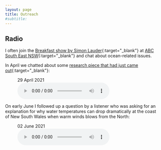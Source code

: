 ```yaml
---
layout: page
title: Outreach
#subtitle:
---
```


## Radio

I often join the [Breakfast show by Simon Lauder](https://www.abc.net.au/radio/southeastnsw/programs/breakfast/){:target="_blank"} at [ABC South East NSW](https://www.abc.net.au/radio/southeastnsw/){:target="_blank"} and chat about ocean-related issues.

In April we chatted about some [research piece that had just came out](../publications/global-eke-trends.pdf){:target="_blank"}:

<figure>
    <figcaption>29 April 2021</figcaption>
    <audio
        controls
        src="ABC-Breakfast-29Apr2021.mp3">
            Your browser does not support the
            <code>audio</code> element.
    </audio>
</figure>

On early June I followed up a question by a listener who was asking for an explanation
for why water temperatures can drop dramatically at the coast of New South Wales when warm
winds blows from the North:

<figure>
    <figcaption>02 June 2021</figcaption>
    <audio
        controls
        src="ABC-Breakfast-02Jun2021.mp3">
            Your browser does not support the
            <code>audio</code> element.
    </audio>
</figure>